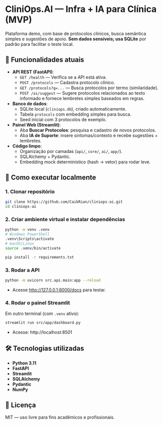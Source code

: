 # CliniOps.AI — Infra + IA para Clínica (MVP)

Plataforma demo, com base de protocolos clínicos, busca semântica simples e sugestões de apoio. **Sem dados sensíveis; usa SQLite** por padrão para facilitar o teste local.

## 📌 Funcionalidades atuais
- **API REST (FastAPI)**:
  - `GET /health` — Verifica se a API está ativa.
  - `POST /protocols` — Cadastra protocolo clínico.
  - `GET /protocols?q=...` — Busca protocolos por termo (similaridade).
  - `POST /ai/suggest` — Sugere protocolos relacionados ao texto informado e fornece lembretes simples baseados em regras.
- **Banco de dados**:
  - SQLite local (`cliniops.db`), criado automaticamente.
  - Tabela `protocols` com embedding simples para busca.
  - Seed inicial com 3 protocolos de exemplo.
- **Painel Web (Streamlit)**:
  - Aba **Buscar Protocolos**: pesquisa e cadastro de novos protocolos.
  - Aba **IA de Suporte**: insere sintomas/contexto e recebe sugestões + lembretes.
- **Código limpo**:
  - Organização por camadas (`api/`, `core/`, `ai/`, `app/`).
  - SQLAlchemy + Pydantic.
  - Embedding mock determinístico (hash → vetor) para rodar leve.

## 🚀 Como executar localmente

### 1. Clonar repositório
```bash
git clone https://github.com/CaikRian/cliniops-ai.git
cd cliniops-ai
```

### 2. Criar ambiente virtual e instalar dependências
```bash
python -m venv .venv
# Windows PowerShell
.venv\Scripts\activate
# macOS/Linux
source .venv/bin/activate

pip install -r requirements.txt
```

### 3. Rodar a API
```bash
python -m uvicorn src.api.main:app --reload
```
- Acesse http://127.0.0.1:8000/docs para testar.

### 4. Rodar o painel Streamlit
Em outro terminal (com `.venv` ativo):
```bash
streamlit run src/app/dashboard.py
```
- Acesse: http://localhost:8501

## 🛠 Tecnologias utilizadas
- **Python 3.11**
- **FastAPI**
- **Streamlit**
- **SQLAlchemy**
- **Pydantic**
- **NumPy**

## 📄 Licença
MIT — uso livre para fins acadêmicos e profissionais.
